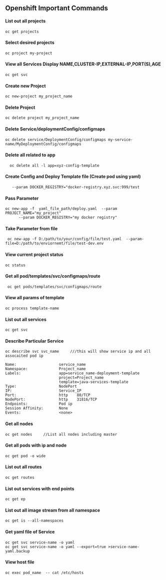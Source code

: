 ## Openshift Important Commands

#### List out all projects
```oc get projects```

#### Select desired projects
```oc project my-project```

#### View all Services Display NAME,CLUSTER-IP,EXTERNAL-IP,PORT(S),AGE
```oc get svc```

#### Create new Project
```oc new-project my_project_name```

#### Delete  Project
```oc delete project my_project_name```

#### Delete Service/deploymentConfig/configmaps
```oc delete service/DeploymentConfig/configmaps my-service-name/MyDeploymentConfig/configmaps```

#### Delete all related to app
```oc delete all -l app=xyz-deployment-template
  oc delete all -l app=xyz-config-template
```


#### Create Config and Deploy Template file (Create pod using yaml)
```oc new-app -f D:/path/of/yaml/deploy.yaml --param SERVICE_VERSION="1.0.0"
   --param DOCKER_REGISTRY="docker-registry.xyz.svc:999/test
```

#### Pass Parameter
```
oc new-app -f  yaml_file_path/deploy.yaml  --param PROJECT_NAME="my_project" 
      --param DOCKER_REGISTRY="my docker registry"
```

#### Take Parameter from file
``` oc new-app -f D:/path/to/your/config/file/test.yaml  --param-file=D:/path/to/enviornemt/file/test-dev.env```

#### View current project status
``` oc status ```

#### Get all pod/templates/svc/configmaps/route
``` oc get pods/templates/svc/configmaps/route```

#### View all params of template
``` oc process template-name ```

#### List out all services
```
oc get svc
```

#### Describe Particular Service
```
oc describe svc svc_name     ///this will show service ip and all assocaited pod ip

Name:                   service_name
Namespace:              Project_name
Labels:                 app=service_name-deployment-template
                        project=Project_name
                        template=java-services-template
Type:                   NodePort
IP:                     Service_IP
Port:                   http    80/TCP
NodePort:               http    31816/TCP
Endpoints:              Pod ip
Session Affinity:       None
Events:                 <none>

```

#### Get all nodes 
```
oc get nodes     //List all nodes including master 
```
#### Get all pods with ip and node
```
oc get pod -o wide
```

#### List out all routes
```
oc get routes
```

#### List out services with end points
```
oc get ep
```

#### List out all image stream from all namespace
```
oc get is --all-namespaces
```

#### Get yaml file of Service
```
oc get svc service-name -o yaml
oc get svc service-name -o yaml --export=true >service-name-yaml.backup
```
#### View host file
`oc exec pod_name  -- cat /etc/hosts`

